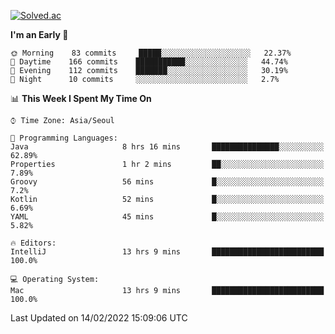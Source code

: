 [![Solved.ac](http://mazassumnida.wtf/api/v2/generate_badge?boj=kuckjwi)](https://solved.ac/kuckjwi)
<!--START_SECTION:waka-->
**I'm an Early 🐤** 

```text
🌞 Morning    83 commits     █████░░░░░░░░░░░░░░░░░░░░   22.37% 
🌆 Daytime    166 commits    ███████████░░░░░░░░░░░░░░   44.74% 
🌃 Evening    112 commits    ███████░░░░░░░░░░░░░░░░░░   30.19% 
🌙 Night      10 commits     ░░░░░░░░░░░░░░░░░░░░░░░░░   2.7%

```


📊 **This Week I Spent My Time On** 

```text
⌚︎ Time Zone: Asia/Seoul

💬 Programming Languages: 
Java                     8 hrs 16 mins       ███████████████░░░░░░░░░░   62.89% 
Properties               1 hr 2 mins         ██░░░░░░░░░░░░░░░░░░░░░░░   7.89% 
Groovy                   56 mins             █░░░░░░░░░░░░░░░░░░░░░░░░   7.2% 
Kotlin                   52 mins             █░░░░░░░░░░░░░░░░░░░░░░░░   6.69% 
YAML                     45 mins             █░░░░░░░░░░░░░░░░░░░░░░░░   5.82%

🔥 Editors: 
IntelliJ                 13 hrs 9 mins       █████████████████████████   100.0%

💻 Operating System: 
Mac                      13 hrs 9 mins       █████████████████████████   100.0%

```


 Last Updated on 14/02/2022 15:09:06 UTC
<!--END_SECTION:waka-->
